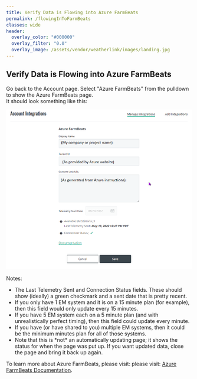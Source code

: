 ```yaml
---
title: Verify Data is Flowing into Azure FarmBeats
permalink: /flowingInToFarmBeats
classes: wide
header:
  overlay_color: "#000000"
  overlay_filter: "0.0"
  overlay_image: /assets/vendor/weatherlink/images/landing.jpg
---
```


## Verify Data is Flowing into Azure FarmBeats

Go back to the Account page. Select "Azure FarmBeats" from the pulldown
to show the Azure FarmBeats page.  
It should look something like this:  
  
![UI with data](./images/UI_with_data.png)  
  
Notes:  

  - The Last Telemetry Sent and Connection Status fields. These should
    show (ideally) a green checkmark and a sent date that is pretty
    recent.
  - If you only have 1 EM system and it is on a 15 minute plan (for
    example), then this field would only update every 15 minutes.
  - If you have 5 EM system each on a 5 minute plan (and with
    unrealistically perfect timing), then this field could update every
    minute.
  - If you have (or have shared to you) multiple EM systems, then it
    could be the minimum minutes plan for all of those systems.
  - Note that this is \*not\* an automatically updating page; it shows
    the status for when the page was put up. If you want updated data,
    close the page and bring it back up again.


To learn more about Azure FarmBeats, please visit:  please visit: [Azure FarmBeats Documentation](https://github.com/MicrosoftDocs/Azure-FarmBeats/tree/main/documentation).


